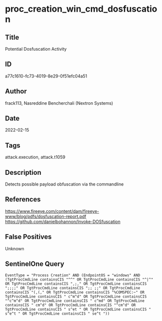 # proc_creation_win_cmd_dosfuscation

## Title
Potential Dosfuscation Activity

## ID
a77c1610-fc73-4019-8e29-0f51efc04a51

## Author
frack113, Nasreddine Bencherchali (Nextron Systems)

## Date
2022-02-15

## Tags
attack.execution, attack.t1059

## Description
Detects possible payload obfuscation via the commandline

## References
https://www.fireeye.com/content/dam/fireeye-www/blog/pdfs/dosfuscation-report.pdf
https://github.com/danielbohannon/Invoke-DOSfuscation

## False Positives
Unknown

## SentinelOne Query
```
EventType = "Process Creation" AND (EndpointOS = "windows" AND (TgtProcCmdLine containsCIS "^^" OR TgtProcCmdLine containsCIS "^|^" OR TgtProcCmdLine containsCIS ",;," OR TgtProcCmdLine containsCIS ";;;;" OR TgtProcCmdLine containsCIS ";; ;;" OR TgtProcCmdLine containsCIS "(,(," OR TgtProcCmdLine containsCIS "%COMSPEC:~" OR TgtProcCmdLine containsCIS " c^m^d" OR TgtProcCmdLine containsCIS "^c^m^d" OR TgtProcCmdLine containsCIS " c^md" OR TgtProcCmdLine containsCIS " cm^d" OR TgtProcCmdLine containsCIS "^cm^d" OR TgtProcCmdLine containsCIS " s^et " OR TgtProcCmdLine containsCIS " s^e^t " OR TgtProcCmdLine containsCIS " se^t "))

```